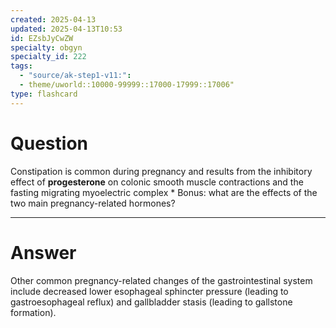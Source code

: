 ```yaml
---
created: 2025-04-13
updated: 2025-04-13T10:53
id: EZsbJyCwZW
specialty: obgyn
specialty_id: 222
tags:
  - "source/ak-step1-v11:": 
  - theme/uworld::10000-99999::17000-17999::17006"
type: flashcard
---
```


# Question
Constipation is common during pregnancy and results from the inhibitory effect of **progesterone** on colonic smooth muscle contractions and the fasting migrating myoelectric complex   * Bonus: what are the effects of the two main pregnancy-related hormones?

---

# Answer
Other common pregnancy-related changes of the gastrointestinal system include decreased lower esophageal sphincter pressure (leading to gastroesophageal reflux) and gallbladder stasis (leading to gallstone formation).